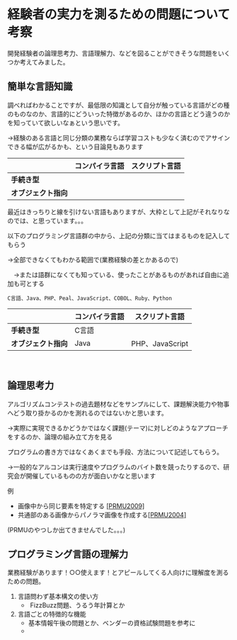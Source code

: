 # 経験者の実力を測るための問題について考察

開発経験者の論理思考力、言語理解力、などを図ることができそうな問題をいくつか考えてみました。



## 簡単な言語知識

調べればわかることですが、最低限の知識として自分が触っている言語がどの種のものなのか、言語的にどういった特徴があるのか、ほかの言語とどう違うのかを知っていて欲しいなぁという思いです。

→経験のある言語と同じ分類の業務ならば学習コストも少なく済むのでアサインできる幅が広がるかも、という目論見もあります

|                      | コンパイラ言語 | スクリプト言語 |
| -------------------- | -------------- | -------------- |
| **手続き型**         |                |                |
| **オブジェクト指向** |                |                |

最近はきっちりと線を引けない言語もありますが、大枠として上記がそれなりなのでは、と思っています。。。

以下のプログラミング言語群の中から、上記の分類に当てはまるものを記入してもらう

→全部できなくてもわかる範囲で(業務経験の差とかあるので)

　→または語群になくても知っている、使ったことがあるものがあれば自由に追加も可とする

```
C言語、Java、PHP、Peal、JavaScript、COBOL、Ruby、Python
```

|                      | コンパイラ言語 | スクリプト言語  |
| -------------------- | -------------- | --------------- |
| **手続き型**         | C言語          |                 |
| **オブジェクト指向** | Java           | PHP、JavaScript |



​    

## 論理思考力

アルゴリズムコンテストの過去題材などをサンプルにして、課題解決能力や物事へどう取り掛かるのかを測れるのではないかと思います。

→実際に実現できるかどうかではなく課題(テーマ)に対しどのようなアプローチをするのか、論理の組み立て方を見る

プログラムの書き方ではなくあくまでも手段、方法について記述してもらう。

→一般的なアルコンは実行速度やプログラムのバイト数を競ったりするので、研究会が開催しているものの方が面白いかなと思います

例

- 画像中から同じ要素を特定する [[PRMU2009]](http://www2c.comm.eng.osaka-u.ac.jp/~alcon2009/)
- 共通部のある画像からパノラマ画像を作成する[[PRMU2004]](http://www.aso.ecei.tohoku.ac.jp/alcon2004/)

 (PRMUのやつしか出てきませんでした。。。)



## プログラミング言語の理解力

業務経験があります！○○使えます！とアピールしてくる人向けに理解度を測るための問題。

1. 言語問わず基本構文の使い方
   - ​ FizzBuzz問題、うるう年計算とか
2. 言語ごとの特徴的な機能
   - 基本情報午後の問題とか、ベンダーの資格試験問題を参考に
   - ​